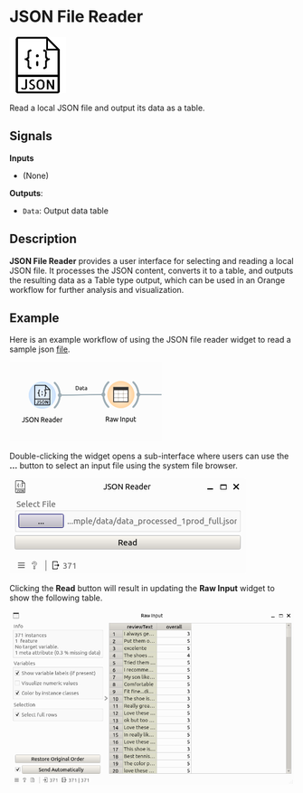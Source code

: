 JSON File Reader
================

![icon](./icons/OWJSONReader.png)

Read a local JSON file and output its data as a table.

## Signals

**Inputs**

- (None)

**Outputs**:

- `Data`: Output data table

## Description

**JSON File Reader** provides a user interface for selecting and reading a local JSON file. It processes the JSON content, converts it to a table, and outputs the resulting data as a Table type output, which can be used in an Orange workflow for further analysis and visualization. 

## Example

Here is an example workflow of using the JSON file reader widget to read a sample json [file](https://raw.githubusercontent.com/EyeofBeholder-NLeSC/orange3-argument/main/example/data/data_processed_1prod_full.json). 

![workflow](./images/wf_reader.png)

Double-clicking the widget opens a sub-interface where users can use the **...** button to select an input file using the system file browser.

![ui](./images/OWJSONReader.png)

Clicking the **Read** button will result in updating the **Raw Input** widget to show the following table.

![df](./images/df_raw.png)
